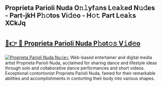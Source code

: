 ## Proprieta Parioli Nuda O𝚗𝚕yf𝚊ns L𝚎a𝚔ed N𝚞𝚍es - Part-jkH P𝚑𝚘tos Vi𝚍𝚎o - H𝚘𝚝 Part L𝚎a𝚔s XCkJq

# <h2><a href="http://kfa0wq.oniu.top/?m=Proprieta+Parioli+Nuda">🔗👉 🔴 Proprieta Parioli Nuda P𝚑ot𝚘𝚜 V𝚒d𝚎o</a></h2>

[![Proprieta Parioli Nuda Nu𝚍e𝚜](https://i.imgur.com/0qMVB7G.gif)](http://kfa0wq.oniu.top/?m=Proprieta+Parioli+Nuda)
Web-based entertainer and digital media artist Proprieta Parioli Nuda, acclaimed for sharing dance and lifestyle ideas through solo and collaborative dance performances and short videos. Exceptional contortionist Proprieta Parioli Nuda, famed for their remarkable abilities and accomplishments in contorting their body into various shapes.  
